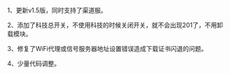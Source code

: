 1、更新v1.5版，同时支持了渠道服。

2、添加了科技总开关，不使用科技的时候关闭开关，就不会出现201了，不用卸载模块。

3、修复了WiFi代理或信号服务器地址设置错误造成下载证书闪退的问题。

4、少量代码调整。